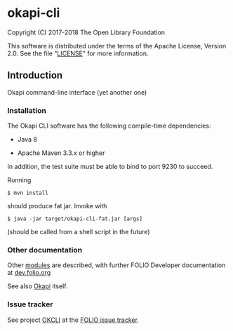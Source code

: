 # okapi-cli

Copyright (C) 2017-2018 The Open Library Foundation

This software is distributed under the terms of the Apache License,
Version 2.0. See the file "[LICENSE](LICENSE)" for more information.

## Introduction

Okapi command-line interface (yet another one)

### Installation

The Okapi CLI software has the following compile-time dependencies:

* Java 8

* Apache Maven 3.3.x or higher

In addition, the test suite must be able to bind to port 9230 to succeed.

Running

    $ mvn install

should produce fat jar. Invoke with

    $ java -jar target/okapi-cli-fat.jar [args]

(should be called from a shell script in the future)

### Other documentation

Other [modules](https://dev.folio.org/source-code/#server-side) are described,
with further FOLIO Developer documentation at [dev.folio.org](https://dev.folio.org/)

See also [Okapi](https://github.com/folio-org/okapi) itself.

### Issue tracker

See project [OKCLI](https://issues.folio.org/browse/OKCLI)
at the [FOLIO issue tracker](https://dev.folio.org/community/guide-issues).


